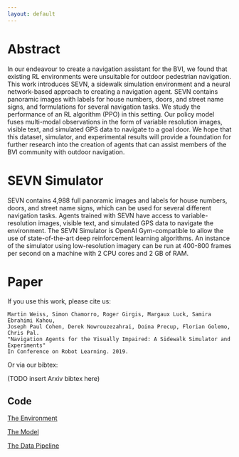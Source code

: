 ```yaml
---
layout: default
---
```


# Abstract
In our endeavour to create a navigation assistant for the BVI, we found that existing RL environments were unsuitable for outdoor pedestrian navigation.
This work introduces SEVN, a sidewalk simulation environment and a neural network-based approach to creating a navigation agent.
SEVN contains panoramic images with labels for house numbers, doors, and street name signs, and formulations for several navigation tasks.
We study the performance of an RL algorithm (PPO) in this setting. Our policy model fuses multi-modal observations in the form of variable resolution images, visible text, and simulated GPS data to navigate to a goal door. 
We hope that this dataset, simulator, and experimental results will provide a foundation for further research into the creation of agents that can assist members of the BVI community with outdoor navigation.

# SEVN Simulator 
SEVN contains 4,988 full panoramic images and labels for house numbers, doors, and street name signs, which can be used for several different navigation tasks. Agents trained with SEVN have access to variable-resolution images, visible text, and simulated GPS data to navigate the environment. The SEVN Simulator is OpenAI Gym-compatible to allow the use of state-of-the-art deep reinforcement learning algorithms. An instance of the simulator using low-resolution imagery can be run at 400-800 frames per second on a machine with 2 CPU cores and 2 GB of RAM.



# Paper 

If you use this work, please cite us:

```
Martin Weiss, Simon Chamorro, Roger Girgis, Margaux Luck, Samira Ebrahimi Kahou, 
Joseph Paul Cohen, Derek Nowrouzezahrai, Doina Precup, Florian Golemo, Chris Pal. 
"Navigation Agents for the Visually Impaired: A Sidewalk Simulator and Experiments" 
In Conference on Robot Learning. 2019.
```

Or via our bibtex:

(TODO insert Arxiv bibtex here)


## Code
[The Environment](https://github.com/mweiss17/SEVN)

[The Model](https://github.com/mweiss17/SEVN-model)

[The Data Pipeline](https://github.com/mweiss17/SEVN-data)


